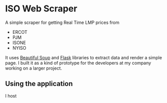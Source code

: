 # ISO Web Scraper

A simple scraper for getting Real Time LMP prices from
* ERCOT
* PJM
* ISONE
* NYISO

It uses [Beautiful Soup](https://www.crummy.com/software/BeautifulSoup/) and [Flask](http://flask.pocoo.org/) libraries to extract data and render a simple page. I built it as a kind of prototype for the developers at my company working on a larger project.

## Using the application

I host 
